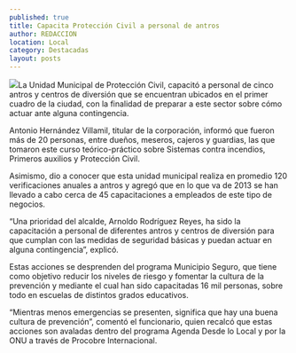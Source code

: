 ```yaml
---
published: true
title: Capacita Protección Civil a personal de antros
author: REDACCION
location: Local
category: Destacadas
layout: posts
---
```


![](http://i.imgur.com/FEkRSuSm.jpg)La Unidad Municipal de Protección Civil, capacitó a personal de cinco antros y centros de diversión que se encuentran ubicados en el primer cuadro de la ciudad, con la finalidad de preparar a este sector sobre cómo actuar ante alguna contingencia.
 
Antonio Hernández Villamil, titular de la corporación, informó que fueron más de 20 personas, entre dueños, meseros, cajeros y guardias, las que tomaron este curso teórico-práctico sobre Sistemas contra incendios, Primeros auxilios y Protección Civil.
 
Asimismo, dio a conocer que esta unidad municipal realiza en promedio 120 verificaciones anuales a antros y agregó que en lo que va de 2013 se han llevado a cabo cerca de 45 capacitaciones a empleados de este tipo de negocios.
 
“Una prioridad del alcalde, Arnoldo Rodríguez Reyes, ha sido la capacitación a personal de diferentes antros y centros de diversión para que cumplan con las medidas de seguridad básicas y puedan actuar en alguna contingencia”, explicó.
 
Estas acciones se desprenden del programa Municipio Seguro, que tiene como objetivo reducir los niveles de riesgo y fomentar la cultura de la prevención y mediante el cual han sido capacitadas 16 mil personas, sobre todo en escuelas de distintos grados educativos.
 
“Mientras menos emergencias se presenten, significa que hay una buena cultura de prevención”, comentó el funcionario, quien recalcó que estas acciones son avaladas dentro del programa Agenda Desde lo Local y por la ONU a través de Procobre Internacional.
